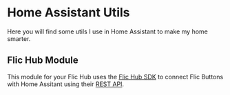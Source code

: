 # Home Assistant Utils

Here you will find some utils I use in Home Assistant to make my home smarter.

## Flic Hub Module

This module for your Flic Hub uses the [Flic Hub SDK](https://flic.io/flic-hub-sdk) to connect Flic Buttons with Home Assitant using their [REST API](https://developers.home-assistant.io/docs/api/rest).